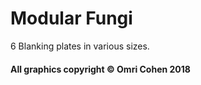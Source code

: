 # Modular Fungi

6 Blanking plates in various sizes.

#### All graphics copyright © Omri Cohen 2018

